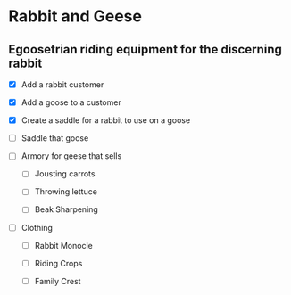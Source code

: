 # Rabbit and Geese

## Egoosetrian riding equipment for the discerning rabbit

- [x] Add a rabbit customer

- [x] Add a goose to a customer

- [x] Create a saddle for a rabbit to use on a goose

- [ ] Saddle that goose

- [ ] Armory for geese that sells

	- [ ] Jousting carrots
	
	- [ ] Throwing lettuce
	
	- [ ] Beak Sharpening
	
- [ ] Clothing

	- [ ] Rabbit Monocle
	
	- [ ] Riding Crops
	
	- [ ] Family Crest
